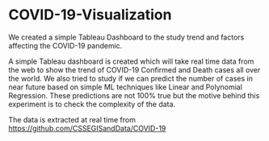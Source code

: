 # COVID-19-Visualization
We created a simple Tableau Dashboard to the study trend and factors affecting the COVID-19 pandemic. 



A simple Tableau dashboard is created which will take real time data from the web to show the trend of COVID-19 Confirmed and Death cases all over the world. We also tried to study if we can predict the number of cases in near future based on simple ML techniques like Linear and Polynomial Regression. These predictions are not 100% true but the motive behind this experiment is to check the complexity of the data.

The data is extracted at real time from https://github.com/CSSEGISandData/COVID-19 
